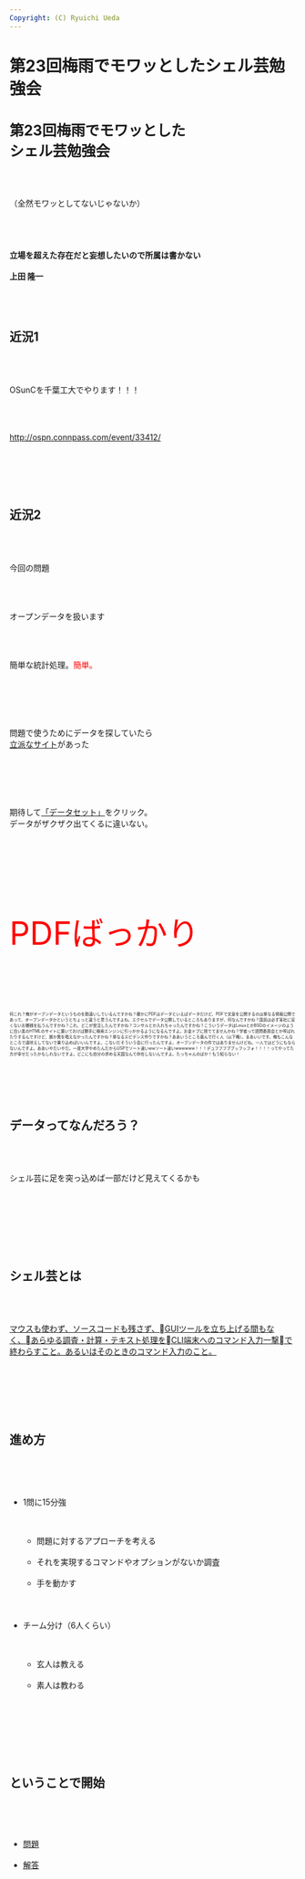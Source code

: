 ```yaml
---
Copyright: (C) Ryuichi Ueda
---
```


# 第23回梅雨でモワッとしたシェル芸勉強会
<h1 style="font-size:180%">第23回梅雨でモワッとした<br>シェル芸勉強会</h1><br />
<br />
<p>（全然モワッとしてないじゃないか）</p><br />
　<br />
　<br />
<strong>立場を超えた存在だと妄想したいので所属は書かない</strong><br />
<br />
<strong>上田 隆一</strong><br />
<br />
<!--nextpage--><br />
<br />
<h2>近況1</h2><br />
　<br />
<p>OSunCを千葉工大でやります！！！</p><br />
　<br />
<p><a href="http://ospn.connpass.com/event/33412/" target="_blank">http://ospn.connpass.com/event/33412/</a></p><br />
<br />
<!--nextpage--><br />
<br />
<h2>近況2</h2><br />
　<br />
<p>今回の問題</p><br />
　<br />
<p>オープンデータを扱います</p><br />
　<br />
<p>簡単な統計処理。<span style="color:red">簡単。</span></p><br />
<br />
<!--nextpage--><br />
　<br />
<p>問題で使うためにデータを探していたら<br><a href="http://www.data.go.jp/" target="_blank">立派なサイト</a>があった</p><br />
<br />
　<br />
<br />
<p>期待して<a href="http://www.data.go.jp/data/dataset" target="_blank">「データセット」</a>をクリック。<br>データがザクザク出てくるに違いない。</p><br />
<br />
<!--nextpage--><br />
<br />
<p style="font-size:400%;color:red">PDFばっかり</p><br />
　<br />
<p style="font-size:50%">何これ？俺がオープンデータというものを勘違いしているんですかね？確かにPDFはデータといえばデータだけど、PDFで文章を公開するのは単なる情報公開であって、オープンデータかというとちょっと違うと思うんですよね。エクセルでデータ公開しているところもありますが、何なんですかね？国民は必ず某社に安くないお賽銭を払うんですかね？これ、どこが受注したんですかね？コンサルとか入れちゃったんですかね？こういうデータはLinuxとかBSDのイメージのように白い素のHTMLのサイトに置いておけば勝手に検索エンジンに引っかかるようになるんですよ。お金ドブに捨ててませんかね？学者って諮問委員会とか呼ばれたりするんですけど、誰か異を唱えなかったんですかね？単なるエビデンス作りですかね？ああいうところ喜んで行く人（以下略）。まあいいです。俺もこんなところで遠吠えしてないで乗り込めばいいんですよ。こないだそういう会に行ったんですよ。オープンデータの件ではありませんけどね。一人ではどうにもならないんですよ。ああいやだいやだ。一度大学やめたんだからUSPでソート速いwwソート速いwwwwww！！！デュフフフブブッフッフォ！！！！ってやってた方が幸せだったかもしれないですよ。どこにも自分の求める天国なんて存在しないんですよ。たっちゃんのばか！もう知らない！</p><br />
<br />
<!--nextpage--><br />
<br />
<h2>データってなんだろう？</h2><br />
　<br />
<p>シェル芸に足を突っ込めば一部だけど見えてくるかも</p><br />
<br />
<br />
<!--nextpage--><br />
<br />
<br />
<h2>シェル芸とは</h2><br />
　<br />
<p><a href="https://blog.ueda.asia/?page_id=1434" target="_blank">マウスも使わず、ソースコードも残さず、GUIツールを立ち上げる間もなく、あらゆる調査・計算・テキスト処理をCLI端末へのコマンド入力一撃で終わらすこと。あるいはそのときのコマンド入力のこと。</a></p><br />
<br />
<br />
<!--nextpage--><br />
<br />
<h2>進め方</h2><br />
　<br />
<ul><br />
	<li>1問に15分強</li><br />
	<ul><br />
		<li>問題に対するアプローチを考える</li><br />
		<li>それを実現するコマンドやオプションがないか調査</li><br />
		<li>手を動かす</li><br />
	</ul><br />
　<br />
	<li>チーム分け（6人くらい）</li><br />
	<ul><br />
		<li>玄人は教える</li><br />
		<li>素人は教わる</li><br />
	</ul><br />
</ul><br />
<br />
<!--nextpage--><br />
<br />
<h2>ということで開始</h2><br />
<br />
<ul><br />
	<li><a href="https://blog.ueda.asia/?p=8465">問題</a></li><br />
	<li><a href="https://blog.ueda.asia/?p=8381">解答</a></li><br />
</ul><br />

